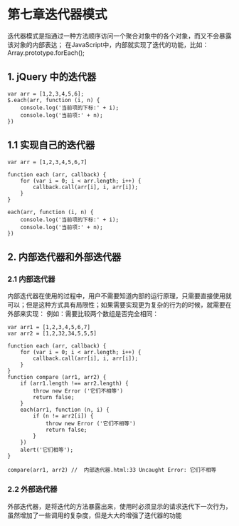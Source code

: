 # 第七章迭代器模式

迭代器模式是指通过一种方法顺序访问一个聚合对象中的各个对象，而又不会暴露该对象的内部表达；
在JavaScript中，内部就实现了迭代的功能，比如：Array.prototype.forEach(); 

## 1. jQuery 中的迭代器

```
var arr = [1,2,3,4,5,6];
$.each(arr, function (i, n) {
    console.log('当前项的下标:' + i);
    console.log('当前项:' + n);
})
```

## 1.1 实现自己的迭代器

```
var arr = [1,2,3,4,5,6,7]

function each (arr, callback) {
    for (var i = 0; i < arr.length; i++) {
        callback.call(arr[i], i, arr[i]);
    }
}

each(arr, function (i, n) {
    console.log('当前项的下标:' + i);
    console.log('当前项:' + n);
})
```

## 2. 内部迭代器和外部迭代器

### 2.1 内部迭代器

内部迭代器在使用的过程中，用户不需要知道内部的运行原理，只需要直接使用就可以；但是这种方式具有局限性；如果需要实现更为复杂的行为的时候，就需要在外部来实现：
例如：需要比较两个数组是否完全相同：

```
var arr1 = [1,2,3,4,5,6,7]
var arr2 = [1,2,32,34,5,5,5]

function each (arr, callback) {
    for (var i = 0; i < arr.length; i++) {
        callback.call(arr[i], i, arr[i]);
    }
}
function compare (arr1, arr2) {
    if (arr1.length !== arr2.length) {
        throw new Error ('它们不相等')
        return false;
    }
    each(arr1, function (n, i) {
        if (n != arr2[i]) {
            throw new Error ('它们不相等')
            return false;
        }
    })
    alert('它们相等');
}

compare(arr1, arr2) //  内部迭代器.html:33 Uncaught Error: 它们不相等
```


### 2.2 外部迭代器

外部迭代器，是将迭代的方法暴露出来，使用时必须显示的请求迭代下一次行为，虽然增加了一些调用的复杂度，但是大大的增强了迭代器的功能

